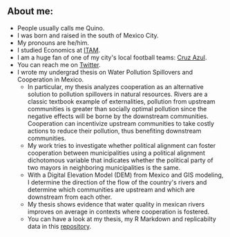 ## About me:

- People usually calls me Quino.
- I was born and raised in the south of Mexico City.
- My pronouns are he/him.
- I studied Economics at [ITAM](https://www.itam.mx/en). 
- I am a huge fan of one of my city's local football teams: [Cruz Azul](https://www.cruzazulfc.com.mx/).
- You can reach me on [Twitter](https://twitter.com/j_barrutia).
- I wrote my undergrad thesis on Water Pollution Spillovers and Cooperation in Mexico.
  - In particular, my thesis analyzes cooperation as an alternative solution to pollution spillovers in natural resources. 
  Rivers are a classic textbook example of externalities, pollution from upstream communities is greater than socially optimal pollution since the negative effects
  will be borne by the downstream communities. Cooperation can incentivize upstream communities to take costly actions to reduce their pollution, thus benefiting 
  downstream communities.
  - My work tries to investigate whether political alignment can foster cooperation between municipalities using a political alignment dichotomous variable that indicates whether the political party of two mayors in neighboring municipalities is the same. 
  - With a Digital Elevation Model (DEM) from Mexico and GIS modeling, I determine the direction of the flow of the country's rivers and determine which communities 
  are upstream and which are downstream from each other.
  - My thesis shows evidence that water quality in mexican rivers improves on average in contexts where cooperation is fostered.
  - You can have a look at my thesis, my R Markdown and replicabilty data in this [repository](https://github.com/quinoba/Spillovers_Cooperation).
 


